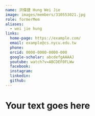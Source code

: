 ```yaml
---
name: 洪偉捷 Hung Wei Jie 
image: images/members/310553021.jpg 
role: formerMem
aliases:
  - wei jie hung
links:
  home-page: https://example.com/
  email: example@cs.nycu.edu.tw
  phone: 
  orcid: 0000-0000-0000-000
  google-scholar: abcdefgAAAAJ
  youtube: watch?v=ABCDEF0FLWw
  facebook:
  instagram:
  linkedin:
  github:
---
```

# Your text goes here
